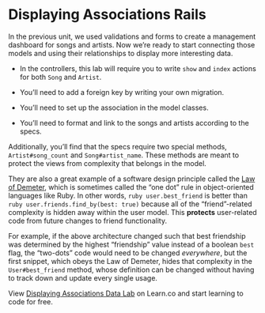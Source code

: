 Displaying Associations Rails
=============================

In the previous unit, we used validations and forms to create a management dashboard for songs and artists. Now we’re ready to start connecting those models and using their relationships to display more interesting data.

-   In the controllers, this lab will require you to write `show` and `index` actions for both `Song` and `Artist`.

-   You’ll need to add a foreign key by writing your own migration.

-   You’ll need to set up the association in the model classes.

-   You’ll need to format and link to the songs and artists according to the specs.

Additionally, you’ll find that the specs require two special methods, `Artist#song_count` and `Song#artist_name`. These methods are meant to protect the views from complexity that belongs in the model.

They are also a great example of a software design principle called the [Law of Demeter](https://en.wikipedia.org/wiki/Law_of_Demeter), which is sometimes called the “one dot” rule in object-oriented languages like Ruby. In other words, `ruby user.best_friend` is better than `ruby user.friends.find_by(best: true)` because all of the “friend”-related complexity is hidden away within the user model. This **protects** user-related code from future changes to friend functionality.

For example, if the above architecture changed such that best friendship was determined by the highest “friendship” value instead of a boolean `best` flag, the “two-dots” code would need to be changed *everywhere*, but the first snippet, which obeys the Law of Demeter, hides that complexity in the `User#best_friend` method, whose definition can be changed without having to track down and update every single usage.

View [Displaying Associations Data Lab](https://learn.co/lessons/displaying-associations-rails-lab) on Learn.co and start learning to code for free.
